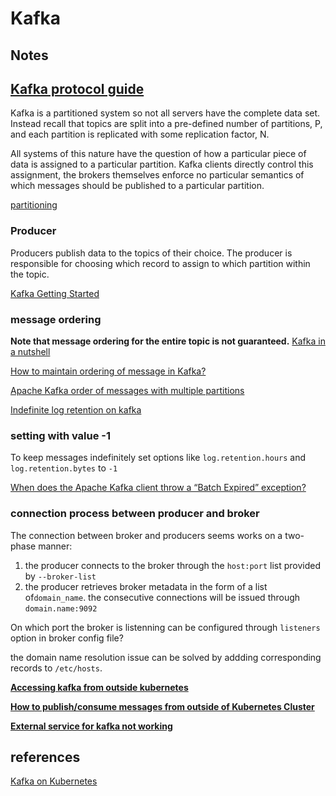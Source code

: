 # Kafka

## Notes

## [Kafka protocol guide](https://kafka.apache.org/protocol)

Kafka is a partitioned system so not all servers have the complete data set. Instead recall that topics are split into a pre-defined number of partitions, P, and each partition is replicated with some replication factor, N.

All systems of this nature have the question of how a particular piece of data is assigned to a particular partition. Kafka clients directly control this assignment, the brokers themselves enforce no particular semantics of which messages should be published to a particular partition.

[partitioning](https://kafka.apache.org/protocol#protocol_partitioning)

### Producer

Producers publish data to the topics of their choice. The producer is responsible for choosing which record to assign to which partition within the topic.

[Kafka Getting Started](https://kafka.apache.org/documentation/#intro_producers)

### message ordering

**Note that message ordering for the entire topic is not guaranteed.**
[Kafka in a nutshell](https://sookocheff.com/post/kafka/kafka-in-a-nutshell/)

[How to maintain ordering of message in Kafka?](https://stackoverflow.com/questions/42000679/how-to-maintain-ordering-of-message-in-kafka)

[Apache Kafka order of messages with multiple partitions](https://stackoverflow.com/questions/29820384/apache-kafka-order-of-messages-with-multiple-partitions)

[Indefinite log retention on kafka](https://stackoverflow.com/questions/32818820/indefinite-log-retention-on-kafka)

### setting with value -1

To keep messages indefinitely set options like `log.retention.hours` and `log.retention.bytes` to `-1`

[When does the Apache Kafka client throw a “Batch Expired” exception?](https://stackoverflow.com/questions/34794260/when-does-the-apache-kafka-client-throw-a-batch-expired-exception)

### connection process between producer and broker

The connection between broker and producers seems works on a two-phase manner:

1. the producer connects to the broker through the `host:port` list provided by `--broker-list`
1. the producer retrieves broker metadata in the form of a list of`domain_name`. the consecutive connections will be issued through `domain.name:9092`

On which port the broker is listenning can be configured through `listeners` option in broker config file?

the domain name resolution issue can be solved by addding corresponding records to `/etc/hosts`.

**[Accessing kafka from outside kubernetes](https://groups.google.com/forum/#!topic/kubernetes-users/xuRkkZwvrDU)**

**[How to publish/consume messages from outside of Kubernetes Cluster](https://stackoverflow.com/questions/41868161/kafka-in-kubernetes-cluster-how-to-publish-consume-messages-from-outside-of-kub)**

**[External service for kafka not working](https://github.com/Yolean/kubernetes-kafka/issues/13)**

## references

[Kafka on Kubernetes](https://github.com/Yolean/kubernetes-kafka)